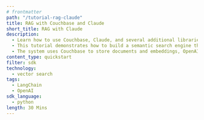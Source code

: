 ```yaml
---
# frontmatter
path: "/tutorial-rag-claude"
title: RAG with Couchbase and Claude
short_title: RAG with Claude
description: 
  - Learn how to use Couchbase, Claude, and several additional libraries to build a Retrieval-Augmented Generation (RAG) system.
  - This tutorial demonstrates how to build a semantic search engine that uses Claude to generate contextually relevant answers.
  - The system uses Couchbase to store documents and embeddings, OpenAI to generate embeddings, and Claude to generate contextually relevant answers.
content_type: quickstart
filter: sdk
technology:
  - vector search
tags:
  - LangChain
  - OpenAI
sdk_language: 
  - python
length: 30 Mins
---
```

